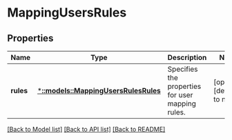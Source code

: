 # MappingUsersRules

## Properties
Name | Type | Description | Notes
------------ | ------------- | ------------- | -------------
**rules** | [***::models::MappingUsersRulesRules**](MappingUsersRulesRules.md) | Specifies the properties for user mapping rules. | [optional] [default to null]

[[Back to Model list]](../README.md#documentation-for-models) [[Back to API list]](../README.md#documentation-for-api-endpoints) [[Back to README]](../README.md)


